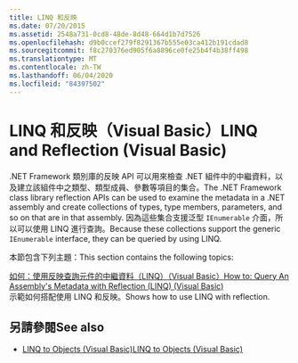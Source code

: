 ```yaml
---
title: LINQ 和反映
ms.date: 07/20/2015
ms.assetid: 2548a731-0cd8-48de-8d48-664d1b7d7526
ms.openlocfilehash: d9b0ccef279f8291367b555e03ca412b191cdad8
ms.sourcegitcommit: f8c270376ed905f6a8896ce0fe25b4f4b38ff498
ms.translationtype: MT
ms.contentlocale: zh-TW
ms.lasthandoff: 06/04/2020
ms.locfileid: "84397502"
---
```

# <a name="linq-and-reflection-visual-basic"></a><span data-ttu-id="01cab-102">LINQ 和反映（Visual Basic）</span><span class="sxs-lookup"><span data-stu-id="01cab-102">LINQ and Reflection (Visual Basic)</span></span>
<span data-ttu-id="01cab-103">.NET Framework 類別庫的反映 API 可以用來檢查 .NET 組件中的中繼資料，以及建立該組件中之類型、類型成員、參數等項目的集合。</span><span class="sxs-lookup"><span data-stu-id="01cab-103">The .NET Framework class library reflection APIs can be used to examine the metadata in a .NET assembly and create collections of types, type members, parameters, and so on that are in that assembly.</span></span> <span data-ttu-id="01cab-104">因為這些集合支援泛型 `IEnumerable` 介面，所以可以使用 LINQ 進行查詢。</span><span class="sxs-lookup"><span data-stu-id="01cab-104">Because these collections support the generic `IEnumerable` interface, they can be queried by using LINQ.</span></span>  
  
 <span data-ttu-id="01cab-105">本節包含下列主題：</span><span class="sxs-lookup"><span data-stu-id="01cab-105">This section contains the following topics:</span></span>  
  
 [<span data-ttu-id="01cab-106">如何：使用反映查詢元件的中繼資料（LINQ）（Visual Basic）</span><span class="sxs-lookup"><span data-stu-id="01cab-106">How to: Query An Assembly's Metadata with Reflection (LINQ) (Visual Basic)</span></span>](how-to-query-an-assembly-s-metadata-with-reflection-linq.md)  
 <span data-ttu-id="01cab-107">示範如何搭配使用 LINQ 和反映。</span><span class="sxs-lookup"><span data-stu-id="01cab-107">Shows how to use LINQ with reflection.</span></span>  
  
## <a name="see-also"></a><span data-ttu-id="01cab-108">另請參閱</span><span class="sxs-lookup"><span data-stu-id="01cab-108">See also</span></span>

- [<span data-ttu-id="01cab-109">LINQ to Objects (Visual Basic)</span><span class="sxs-lookup"><span data-stu-id="01cab-109">LINQ to Objects (Visual Basic)</span></span>](linq-to-objects.md)
